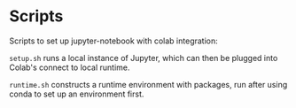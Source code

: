 # Scripts
Scripts to set up jupyter-notebook with colab integration:

``setup.sh`` runs a local instance of Jupyter, which can then be plugged into Colab's connect to local runtime.

``runtime.sh`` constructs a runtime environment with packages, run after using conda to set up an environment first.